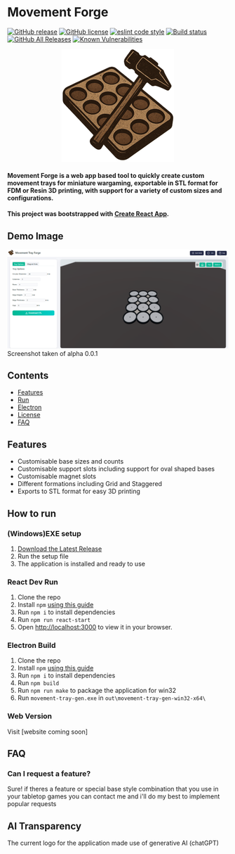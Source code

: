 # Movement Forge
[![GitHub release](https://img.shields.io/github/release/tomkneller/movement-tray-gen.svg?style=for-the-badge&logo=movement-forge)](https://github.com/tomkneller/movement-tray-gen/releases/)
[![GitHub license](https://img.shields.io/github/license/tomkneller/movement-tray-gen.svg?style=for-the-badge)](https://github.com/tomkneller/movement-tray-gen/blob/master/license)
[![eslint code style](https://img.shields.io/badge/code_style-eslint-5ed9c7.svg?style=for-the-badge)](https://github.com/tomkneller/movement-tray-gen/blob/master/eslint.config.mjs)
[![Build status](https://img.shields.io/github/actions/workflow/status/tomkneller/movement-tray-gen/build.yml?branch=master&style=for-the-badge&logo=movement-forge)](https://GitHub.com/tomkneller/movement-tray-gen/releases/)
[![GitHub All Releases](https://img.shields.io/github/downloads/tomkneller/movement-tray-gen/total?style=for-the-badge&logo=movement-forge)](https://GitHub.com/tomkneller/movement-tray-gen/releases/)
[![Known Vulnerabilities](https://snyk.io/test/github/tomkneller/movement-tray-gen/badge.svg)](https://snyk.io/test/github/tomkneller/movement-tray-gen)

<div align="center">
	<a href="https://github.com/tomkneller/movement-tray-gen/releases/latest">
		<img src="public/logo512.png" width="256" height="256" alt="Movement Forge PNG">
	</a>
</div>

####  Movement Forge is a web app based tool to quickly create custom movement trays for miniature wargaming, exportable in STL format for FDM or Resin 3D printing, with support for a variety of custom sizes and configurations.

#### This project was bootstrapped with [Create React App](https://github.com/facebook/create-react-app).

## Demo Image
![Screenshot](preview/screenshot.png "Screenshot")
Screenshot taken of alpha 0.0.1

## Contents
- [Features](#features)
- [Run](#run)
- [Electron](#electron-build)
- [License](#license)
- [FAQ](#faq)

## Features
- Customisable base sizes and counts
- Customisable support slots including support for oval shaped bases
- Customisable magnet slots
- Different formations including Grid and Staggered
- Exports to STL format for easy 3D printing

## How to run
### (Windows)EXE setup
1. [Download the Latest Release](https://github.com/tomkneller/movement-tray-gen/releases/latest)
2. Run the setup file
3. The application is installed and ready to use

### React Dev Run
1. Clone the repo
2. Install `npm` [using this guide](https://nodejs.org/en/learn/getting-started/an-introduction-to-the-npm-package-manager)
3. Run `npm i` to install dependencies
4. Run `npm run react-start`
5. Open [http://localhost:3000](http://localhost:3000) to view it in your browser.

### Electron Build
1. Clone the repo
2. Install `npm` [using this guide](https://nodejs.org/en/learn/getting-started/an-introduction-to-the-npm-package-manager)
3. Run `npm i` to install dependencies
4. Run `npm build`
5. Run `npm run make` to package the application for win32
6. Run `movement-tray-gen.exe` in `out\movement-tray-gen-win32-x64\`

### Web Version
Visit [website coming soon]

## FAQ
### Can I request a feature?
Sure! if theres a feature or special base style combination that you use in your tabletop games you can contact me and i'll do my best to implement popular requests

## AI Transparency
The current logo for the application made use of generative AI (chatGPT)


